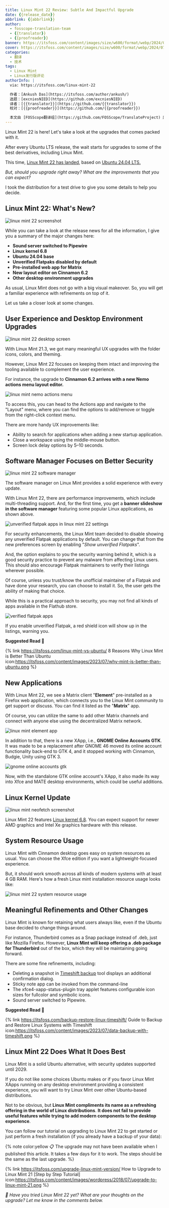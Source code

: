 ```yaml
---
title: Linux Mint 22 Review: Subtle And Impactful Upgrade
date: {{release_date}}
abbrlink: {{abbrlink}}
author:
  - fosscope-translation-team
  - {{translator}}
  - {{proofreader}}
banner: https://itsfoss.com/content/images/size/w600/format/webp/2024/07/mint-22.png
cover: https://itsfoss.com/content/images/size/w600/format/webp/2024/07/mint-22.png
categories:
  - 翻译
  - 技术
tags: 
  - Linux Mint
  - Linux发行版评论
authorInfo: |
  via: https://itsfoss.com/linux-mint-22

  作者：[Ankush Das](https://itsfoss.com/author/ankush/)
  选题：[excniesNIED](https://github.com/excniesNIED)
  译者：[{{translator}}](https://github.com/{{translator}})
  校对：[{{proofreader}}](https://github.com/{{proofreader}})

  本文由 [FOSScope翻译组](https://github.com/FOSScope/TranslateProject) 原创编译，[开源观察](https://fosscope.com/) 荣誉推出
---
```


Linux Mint 22 is here! Let's take a look at the upgrades that comes packed with it.

<!-- more -->

After every Ubuntu LTS release, the wait starts for upgrades to some of the best derivatives, including Linux Mint.

This time, [Linux Mint 22 has landed](https://news.itsfoss.com/linux-mint-22-release/), based on [Ubuntu 24.04 LTS.](https://itsfoss.com/ubuntu-24-04-lts-review/)

*But, should you upgrade right away? What are the improvements that you can expect?*

I took the distribution for a test drive to give you some details to help you decide.

## Linux Mint 22: What's New?

![linux mint 22 screenshot](https://itsfoss.com/content/images/2024/07/linux-mint-22-main.png)

While you can take a look at the release news for all the information, I give you a summary of the major changes here:

- **Sound server switched to Pipewire**
- **Linux kernel 6.8**
- **Ubuntu 24.04 base**
- **Unverified Flatpaks disabled by default**
- **Pre-installed web app for Matrix**
- **New layout editor on Cinnamon 6.2**
- **Other desktop environment upgrades**

As usual, Linux Mint does not go with a big visual makeover. So, you will get a familiar experience with refinements on top of it.

Let us take a closer look at some changes.

## User Experience and Desktop Environment Upgrades

![linux mint 22 desktop screen](https://itsfoss.com/content/images/2024/07/linux-mint-22-file-manager.png)

With Linux Mint 21.3, we got many meaningful UX upgrades with the folder icons, colors, and theming.

However, Linux Mint 22 focuses on keeping them intact and improving the tooling available to complement the user experience.

For instance, the upgrade to **Cinnamon 6.2 arrives with a new Nemo actions menu layout editor.**

![linux mint nemo actions menu](https://itsfoss.com/content/images/2024/07/linux-mint-actions.png)

To access this, you can head to the Actions app and navigate to the "Layout" menu, where you can find the options to add/remove or toggle from the right-click context menu.

There are more handy UX improvements like:

- Ability to search for applications when adding a new startup application.
- Close a workspace using the middle-mouse button.
- Screen lock delay options by 5–10 seconds.

## Software Manager Focuses on Better Security

![linux mint 22 software manager](https://itsfoss.com/content/images/2024/07/linux-mint-22-software-manager.png)

The software manager on Linux Mint provides a solid experience with every update.

With Linux Mint 22, there are performance improvements, which include multi-threading support. And, for the first time, you get a **banner slideshow in the software manager** featuring some popular Linux applications, as shown above.

![unverified flatpak apps in linux mint 22 settings](https://itsfoss.com/content/images/2024/07/linux-mint-software-manager-flatpak.png)

For security enhancements, the Linux Mint team decided to disable showing any unverified Flatpak applications by default. You can change that from the new preferences screen by enabling "*Show unverified Flatpaks*".

And, the option explains to you the security warning behind it, which is a good security practice to prevent any malware from affecting Linux users. This should also encourage Flatpak maintainers to verify their listings wherever possible.

Of course, unless you trust/know the unofficial maintainer of a Flatpak and have done your research, you can choose to install it. So, the user gets the ability of making that choice.

While this is a practical approach to security, you may not find all kinds of apps available in the Flathub store.

![verified flatpak apps](https://itsfoss.com/content/images/2024/07/verified-flatpak-apps.png)

If you enable unverified Flatpak, a red shield icon will show up in the listings, warning you.

**Suggested Read 📖**

{% link https://itsfoss.com/linux-mint-vs-ubuntu/ 8 Reasons Why Linux Mint is Better Than Ubuntu icon:https://itsfoss.com/content/images/2023/07/why-mint-is-better-than-ubuntu.png %}

## New Applications

With Linux Mint 22, we see a Matrix client "**Element**" pre-installed as a Firefox web application, which connects you to the Linux Mint community to get support or discuss. You can find it listed as the "**Matrix**" app.

Of course, you can utilize the same to add other Matrix channels and connect with anyone else using the decentralized Matrix network.

![linux mint element app](https://itsfoss.com/content/images/2024/07/linux-mint-22-element.png)

In addition to that, there is a new XApp, i.e., **GNOME Online Accounts GTK**. It was made to be a replacement after GNOME 46 moved its online account functionality back-end to GTK 4, and it stopped working with Cinnamon, Budgie, Unity using GTK 3.

![gnome online accounts gtk](https://itsfoss.com/content/images/2024/07/online-accounts-gtk.png)

Now, with the standalone GTK online account's XApp, it also made its way into Xfce and MATE desktop environments, which could be useful additions.

## Linux Kernel Update

![linux mint neofetch screenshot](https://itsfoss.com/content/images/2024/07/linux-mint-22-neofetch.png)

Linux Mint 22 features [Linux kernel 6.8](https://news.itsfoss.com/linux-kernel-6-8-release/). You can expect support for newer AMD graphics and Intel Xe graphics hardware with this release.

## System Resource Usage

Linux Mint with Cinnamon desktop goes easy on system resources as usual. You can choose the Xfce edition if you want a lightweight-focused experience.

But, it should work smooth across all kinds of modern systems with at least 4 GB RAM. Here's how a fresh Linux mint installation resource usage looks like:

![linux mint 22 system resource usage](https://itsfoss.com/content/images/2024/07/linux-mint-22-resources.png)

## Meaningful Refinements and Other Changes

Linux Mint is known for retaining what users always like, even if the Ubuntu base decided to change things around.

For instance, Thunderbird comes as a Snap package instead of .deb, just like Mozilla Firefox. However, **Linux Mint will keep offering a .deb package for Thunderbird** out of the box, which they will be maintaining going forward.

There are some fine refinements, including:

- Deleting a snapshot in [Timeshift backup](https://itsfoss.com/backup-restore-linux-timeshift/) tool displays an additional confirmation dialog.
- Sticky note app can be invoked from the command-line
- The xfce4-xapp-status-plugin tray applet features configurable icon sizes for fullcolor and symbolic icons.
- Sound server switched to Pipewire.

**Suggested Read 📖**

{% link https://itsfoss.com/backup-restore-linux-timeshift/ Guide to Backup and Restore Linux Systems with Timeshift icon:https://itsfoss.com/content/images/2023/07/data-backup-with-timeshift.png %}

## Linux Mint 22 Does What It Does Best

Linux Mint is a solid Ubuntu alternative, with security updates supported until 2029.

If you do not like some choices Ubuntu makes or if you favor Linux Mint XApps running on any desktop environment providing a consistent experience, you will want to try Linux Mint over other Ubuntu-based distributions.

Not to be obvious, but **Linux Mint compliments its name as a refreshing offering in the world of Linux distributions**. **It does not fail to provide useful features while trying to add modern components to the desktop experience**.

You can follow our tutorial on upgrading to Linux Mint 22 to get started or just perform a fresh installation (if you already have a backup of your data):

{% note color:yellow 📋 The upgrade may not have been available when I published this article. It takes a few days for it to work. The steps should be the same as the last upgrade.  %}

{% link https://itsfoss.com/upgrade-linux-mint-version/ How to Upgrade to Linux Mint 21 [Step by Step Tutorial] icon:https://itsfoss.com/content/images/wordpress/2018/07/upgrade-to-linux-mint-21.png %}

*💬 Have you tried Linux Mint 22 yet? What are your thoughts on the upgrade? Let me know in the comments below.*
